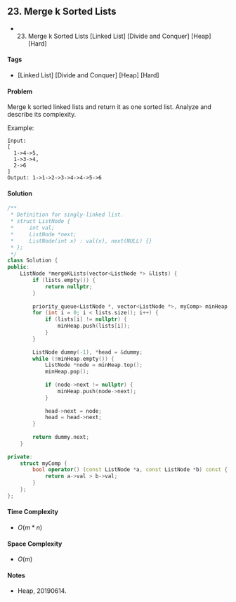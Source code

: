 ## 23. Merge k Sorted Lists
- 23. Merge k Sorted Lists [Linked List] [Divide and Conquer] [Heap] [Hard]

#### Tags
- [Linked List] [Divide and Conquer] [Heap] [Hard]

#### Problem
Merge k sorted linked lists and return it as one sorted list. Analyze and describe its complexity.

Example:

    Input:
    [
      1->4->5,
      1->3->4,
      2->6
    ]
    Output: 1->1->2->3->4->4->5->6

#### Solution
``` C++
/**
 * Definition for singly-linked list.
 * struct ListNode {
 *     int val;
 *     ListNode *next;
 *     ListNode(int x) : val(x), next(NULL) {}
 * };
 */
class Solution {
public:
    ListNode *mergeKLists(vector<ListNode *> &lists) {
        if (lists.empty()) {
            return nullptr;
        }
        
        priority_queue<ListNode *, vector<ListNode *>, myComp> minHeap;
        for (int i = 0; i < lists.size(); i++) {
            if (lists[i] != nullptr) {
                minHeap.push(lists[i]);
            }
        }
        
        ListNode dummy(-1), *head = &dummy;
        while (!minHeap.empty()) {
            ListNode *node = minHeap.top();
            minHeap.pop();
            
            if (node->next != nullptr) {
                minHeap.push(node->next);
            }
            
            head->next = node;
            head = head->next;
        }
        
        return dummy.next;
    }
    
private:
    struct myComp {
        bool operator() (const ListNode *a, const ListNode *b) const {
            return a->val > b->val;
        }
    };
};
```

#### Time Complexity
- $O(m*n)$

#### Space Complexity
- $O(m)$

#### Notes
- Heap, 20190614.
